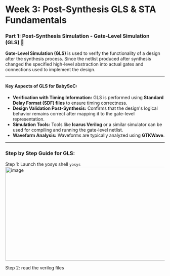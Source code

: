 # Week 3: Post-Synthesis GLS & STA Fundamentals

### Part 1: Post-Synthesis Simulation - Gate-Level Simulation (GLS) 🔬

**Gate-Level Simulation (GLS)** is used to verify the functionality of a design after the synthesis process. Since the netlist produced after synthesis changed the specified high-level abstraction into actual gates and connections used to implement the design.

***

#### Key Aspects of GLS for BabySoC:

* **Verification with Timing Information:** GLS is performed using **Standard Delay Format (SDF) files** to ensure timing correctness.
* **Design Validation Post-Synthesis:** Confirms that the design's logical behavior remains correct after mapping it to the gate-level representation.
* **Simulation Tools:** Tools like **Icarus Verilog** or a similar simulator can be used for compiling and running the gate-level netlist.
* **Waveform Analysis:** Waveforms are typically analyzed using **GTKWave**.  

---

### Step by Step Guide for GLS:
Step 1: Launch the yosys shell
`yosys`
<img width="1295" height="295" alt="image" src="https://github.com/user-attachments/assets/5698825d-41e6-42f0-803d-c5ce36295b98" />  

Step 2: read the verilog files
